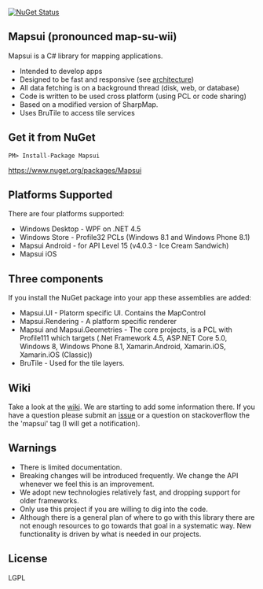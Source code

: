 [![NuGet Status](http://img.shields.io/nuget/v/Mapsui.svg?style=flat)](https://www.nuget.org/packages/Mapsui/)

## Mapsui (pronounced map-su-wii) 

Mapsui is a C# library for mapping applications.

- Intended to develop apps
- Designed to be fast and responsive (see [architecture](https://github.com/pauldendulk/Mapsui/wiki/Async-Fetching))
- All data fetching is on a background thread (disk, web, or database)
- Code is written to be used cross platform (using PCL or code sharing)
- Based on a modified version of SharpMap. 
- Uses BruTile to access tile services

## Get it from NuGet 
`
PM> Install-Package Mapsui
`

https://www.nuget.org/packages/Mapsui

## Platforms Supported

There are four platforms supported:
- Windows Desktop - WPF on .NET 4.5
- Windows Store - Profile32 PCLs (Windows 8.1 and Windows Phone 8.1)
- Mapsui Android - for API Level 15 (v4.0.3 - Ice Cream Sandwich)
- Mapsui iOS

## Three components

If you install the NuGet package into your app these assemblies are added:

- Mapsui.UI - Platorm specific UI. Contains the MapControl
- Mapsui.Rendering - A platform specific renderer
- Mapsui and Mapsui.Geometries - The core projects, is a PCL with Profile111 which targets (.Net Framework 4.5, ASP.NET Core 5.0, Windows 8, Windows Phone 8.1, Xamarin.Android, Xamarin.iOS, Xamarin.iOS (Classic))
- BruTile - Used for the tile layers.


## Wiki
Take a look at the [wiki](https://github.com/pauldendulk/Mapsui/wiki). We are starting to add some information there. If you have a question please submit an [issue](https://github.com/pauldendulk/Mapsui/issues) or a question on stackoverflow the the 'mapsui' tag (I will get a notification).

## Warnings

- There is limited documentation.
- Breaking changes will be introduced frequently. We change the API whenever we feel this is an improvement.
- We adopt new technologies relatively fast, and dropping support for older frameworks.
- Only use this project if you are willing to dig into the code.
- Although there is a general plan of where to go with this library there are not enough resources to go towards that goal in a systematic way. New functionality is driven by what is needed in our projects.

## License 

LGPL

